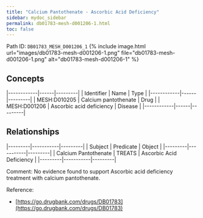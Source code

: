 ```yaml
---
title: "Calcium Pantothenate - Ascorbic Acid Deficiency"
sidebar: mydoc_sidebar
permalink: db01783-mesh-d001206-1.html
toc: false 
---
```



Path ID: `DB01783_MESH_D001206_1`
{% include image.html url="images/db01783-mesh-d001206-1.png" file="db01783-mesh-d001206-1.png" alt="db01783-mesh-d001206-1" %}

## Concepts

|------------|------|---------|
| Identifier | Name | Type    |
|------------|------|---------|
| MESH:D010205 | Calcium pantothenate | Drug |
| MESH:D001206 | Ascorbic acid deficiency | Disease |
|------------|------|---------|

## Relationships

|---------|-----------|---------|
| Subject | Predicate | Object  |
|---------|-----------|---------|
| Calcium Pantothenate | TREATS | Ascorbic Acid Deficiency |
|---------|-----------|---------|

Comment: No evidence found to support Ascorbic acid deficiency treatment with  calcium pantothenate.

Reference: 
  - [https://go.drugbank.com/drugs/DB01783](https://go.drugbank.com/drugs/DB01783)
